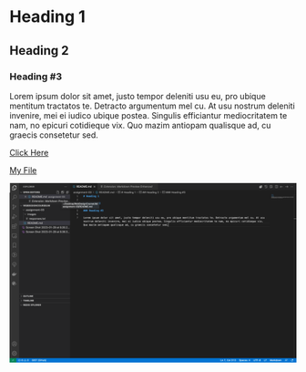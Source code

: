 # Heading 1

## Heading 2

### Heading #3

Lorem ipsum dolor sit amet, justo tempor deleniti usu eu, pro ubique mentitum tractatos te. Detracto argumentum mel cu. At usu nostrum deleniti invenire, mei ei iudico ubique postea. Singulis efficiantur mediocritatem te nam, no epicuri cotidieque vix. Quo mazim antiopam qualisque ad, cu graecis consetetur sed.

[Click Here](https://lakemissoulateacompany.com)

[My File](./responses.txt)

![Screenshot](images/visualstudiocode.png)